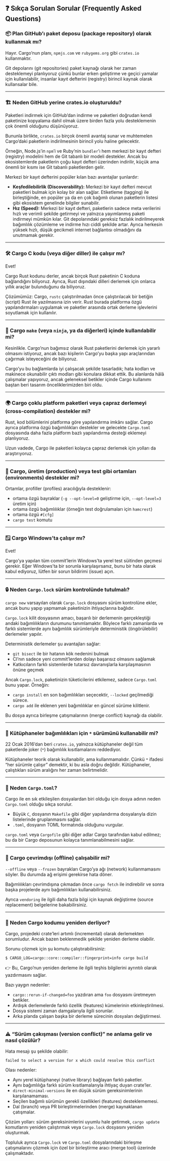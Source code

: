 ## ❓ Sıkça Sorulan Sorular (Frequently Asked Questions)

### 📦 Plan GitHub’ı paket deposu (package repository) olarak kullanmak mı?

Hayır. Cargo’nun planı, `npmjs.com` ve `rubygems.org` gibi `crates.io` kullanmaktır.

Git depolarını (git repositories) paket kaynağı olarak her zaman desteklemeyi planlıyoruz çünkü bunlar erken geliştirme ve geçici yamalar için kullanılabilir, insanlar kayıt defterini (registry) birincil kaynak olarak kullansalar bile.

---

### 🏗️ Neden GitHub yerine crates.io oluşturuldu?

Paketleri indirmek için GitHub’dan indirme ve paketleri doğrudan kendi paketinize kopyalama dahil olmak üzere birden fazla yolu desteklemenin çok önemli olduğunu düşünüyoruz.

Bununla birlikte, `crates.io` birçok önemli avantaj sunar ve muhtemelen Cargo’daki paketlerin indirilmesinin birincil yolu haline gelecektir.

Örneğin, Node.js’in `npm`’i ve Ruby’nin `bundler`’ı hem merkezi bir kayıt defteri (registry) modelini hem de Git tabanlı bir modeli destekler. Ancak bu ekosistemlerde paketlerin çoğu kayıt defteri üzerinden indirilir, küçük ama önemli bir kısmı ise Git tabanlı paketlerden gelir.

Merkezi bir kayıt defterini popüler kılan bazı avantajlar şunlardır:

* **Keşfedilebilirlik (Discoverability):** Merkezi bir kayıt defteri mevcut paketleri bulmak için kolay bir alan sağlar. Etiketleme (tagging) ile birleştiğinde, en popüler ya da en çok bağımlı olunan paketlerin listesi gibi ekosistem genelinde bilgiler sunabilir.
* **Hız (Speed):** Merkezi bir kayıt defteri, paketlerin sadece meta verilerini hızlı ve verimli şekilde getirmeyi ve yalnızca yayımlanmış paketi indirmeyi mümkün kılar. Git depolarındaki gereksiz fazlalık indirilmeyerek bağımlılık çözümleme ve indirme hızı ciddi şekilde artar. Ayrıca herkesin yüksek hızlı, düşük gecikmeli internet bağlantısı olmadığını da unutmamak gerekir.

---

### 🛠️ Cargo C kodu (veya diğer diller) ile çalışır mı?

Evet!

Cargo Rust kodunu derler, ancak birçok Rust paketinin C koduna bağlandığını biliyoruz. Ayrıca, Rust dışındaki dilleri derlemek için onlarca yıllık araçlar bulunduğunu da biliyoruz.

Çözümümüz: Cargo, `rustc` çalıştırılmadan önce çalıştırılacak bir betiğin (script) Rust ile yazılmasına izin verir. Rust burada platforma özgü yapılandırmaları uygulamak ve paketler arasında ortak derleme işlevlerini soyutlamak için kullanılır.

---

### 🧩 Cargo `make` (veya `ninja`, ya da diğerleri) içinde kullanılabilir mi?

Kesinlikle. Cargo’nun bağımsız olarak Rust paketlerini derlemek için yararlı olmasını istiyoruz, ancak bazı kişilerin Cargo’yu başka yapı araçlarından çağırmak isteyeceğini de biliyoruz.

Cargo’yu bu bağlamlarda iyi çalışacak şekilde tasarladık; hata kodları ve makinece okunabilir çıktı modları gibi konulara dikkat ettik. Bu alanlarda hâlâ çalışmalar yapıyoruz, ancak geleneksel betikler içinde Cargo kullanımı baştan beri tasarım önceliklerimizden biri oldu.

---

### 🌍 Cargo çoklu platform paketleri veya çapraz derlemeyi (cross-compilation) destekler mi?

Rust, kod bölümlerini platforma göre yapılandırma imkânı sağlar. Cargo ayrıca platforma özgü bağımlılıkları destekler ve gelecekte `Cargo.toml` dosyasında daha fazla platform bazlı yapılandırma desteği eklemeyi planlıyoruz.

Uzun vadede, Cargo ile paketleri kolayca çapraz derlemek için yolları da araştırıyoruz.

---

### 🧪 Cargo, üretim (production) veya test gibi ortamları (environments) destekler mi?

Ortamlar, profiller (profiles) aracılığıyla desteklenir:

* ortama özgü bayraklar (`-g --opt-level=0` geliştirme için, `--opt-level=3` üretim için)
* ortama özgü bağımlılıklar (örneğin test doğrulamaları için `hamcrest`)
* ortama özgü `#[cfg]`
* `cargo test` komutu

---

### 🪟 Cargo Windows’ta çalışır mı?

Evet!

Cargo’ya yapılan tüm commit’lerin Windows’ta yerel test süitinden geçmesi gerekir. Eğer Windows’ta bir sorunla karşılaşırsanız, bunu bir hata olarak kabul ediyoruz, lütfen bir sorun bildirimi (issue) açın.

---

### 🔒 Neden `Cargo.lock` sürüm kontrolünde tutulmalı?

`cargo new` varsayılan olarak `Cargo.lock` dosyasını sürüm kontrolüne ekler, ancak bunu yapıp yapmamak paketinizin ihtiyaçlarına bağlıdır.

`Cargo.lock` kilit dosyasının amacı, başarılı bir derlemenin gerçekleştiği andaki bağımlılıkların durumunu tanımlamaktır. Böylece farklı zamanlarda ve farklı sistemlerde aynı bağımlılık sürümleriyle deterministik (öngörülebilir) derlemeler yapılır.

Deterministik derlemeler şu avantajları sağlar:

* `git bisect` ile bir hatanın kök nedenini bulmak
* CI’nın sadece yeni commit’lerden dolayı başarısız olmasını sağlamak
* Katkıcıların farklı sistemlerde tutarsız davranışlarla karşılaşmasının önüne geçmek

Ancak `Cargo.lock`, paketinizin tüketicilerini etkilemez, sadece `Cargo.toml` bunu yapar. Örneğin:

* `cargo install` en son bağımlılıkları seçecektir, `--locked` geçilmediği sürece.
* `cargo add` ile eklenen yeni bağımlılıklar en güncel sürüme kilitlenir.

Bu dosya ayrıca birleşme çatışmalarının (merge conflict) kaynağı da olabilir.

---

### 📌 Kütüphaneler bağımlılıkları için `*` sürümünü kullanabilir mi?

22 Ocak 2016’dan beri `crates.io`, yalnızca kütüphaneler değil tüm paketlerde joker (`*`) bağımlılık kısıtlamalarını reddediyor.

Kütüphaneler teorik olarak kullanabilir, ama kullanmamalıdır. Çünkü `*` ifadesi “her sürümle çalışır” demektir, ki bu asla doğru değildir. Kütüphaneler, çalıştıkları sürüm aralığını her zaman belirtmelidir.

---

### 📄 Neden `Cargo.toml`?

Cargo ile en sık etkileşilen dosyalardan biri olduğu için dosya adının neden `Cargo.toml` olduğu sıkça sorulur.

* Büyük `C`, dosyanın `Makefile` gibi diğer yapılandırma dosyalarıyla dizin listelerinde gruplanmasını sağlar.
* `.toml`, dosyanın TOML formatında olduğunu vurgular.

`cargo.toml` veya `Cargofile` gibi diğer adlar Cargo tarafından kabul edilmez; bu da bir Cargo deposunun kolayca tanımlanabilmesini sağlar.

---

### 🔌 Cargo çevrimdışı (offline) çalışabilir mi?

`--offline` veya `--frozen` bayrakları Cargo’ya ağı (network) kullanmamasını söyler. Bu durumda ağ erişimi gerekirse hata döner.

Bağımlılıkları çevrimdışına çıkmadan önce `cargo fetch` ile indirebilir ve sonra başka projelerde aynı bağımlılıkları kullanabilirsiniz.

Ayrıca `vendoring` ile ilgili daha fazla bilgi için kaynak değiştirme (source replacement) belgelerine bakabilirsiniz.

---

### 🔄 Neden Cargo kodumu yeniden derliyor?

Cargo, projedeki crate’leri artımlı (incremental) olarak derlemekten sorumludur. Ancak bazen beklenmedik şekilde yeniden derleme olabilir.

Sorunu çözmek için şu komutu çalıştırabilirsiniz:

```
$ CARGO_LOG=cargo::core::compiler::fingerprint=info cargo build
```

👉 Bu, Cargo’nun yeniden derleme ile ilgili teşhis bilgilerini ayrıntılı olarak yazdırmasını sağlar.

Bazı yaygın nedenler:

* `cargo::rerun-if-changed=foo` yazdıran ama `foo` dosyasını üretmeyen betikler.
* Ardışık derlemelerde farklı özellik (features) kümelerinin etkinleştirilmesi.
* Dosya sistemi zaman damgalarıyla ilgili sorunlar.
* Arka planda çalışan başka bir derleme sürecinin dosyaları değiştirmesi.

---

### ⚠️ “Sürüm çakışması (version conflict)” ne anlama gelir ve nasıl çözülür?

Hata mesajı şu şekilde olabilir:

```
failed to select a version for x which could resolve this conflict
```

Olası nedenler:

* Aynı yerel kütüphaneyi (native library) bağlayan farklı paketler.
* Aynı bağımlılığa farklı sürüm kısıtlamalarıyla ihtiyaç duyan crate’ler.
* `direct-minimal-versions` ile en düşük sürüm gereksinimlerinin karşılanamaması.
* Seçilen bağımlı sürümün gerekli özellikleri (features) desteklememesi.
* Dal (branch) veya PR birleştirmelerinden (merge) kaynaklanan çatışmalar.

Çözüm yolları: sürüm gereksinimlerini uyumlu hale getirmek, `cargo update` komutlarını yeniden çalıştırmak veya `Cargo.lock` dosyasını yeniden oluşturmak.

Topluluk ayrıca `Cargo.lock` ve `Cargo.toml` dosyalarındaki birleşme çatışmalarını çözmek için özel bir birleştirme aracı (merge tool) üzerinde çalışmaktadır.
